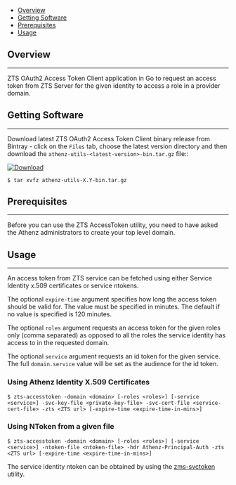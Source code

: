 * [Overview](#overview)
* [Getting Software](#getting-software)
* [Prerequisites](#prerequisites)
* [Usage](#usage)

## Overview
----------

ZTS OAuth2 Access Token Client application in Go to request an access token from
ZTS Server for the given identity to access a role in a provider domain.

## Getting Software
-------------------

Download latest ZTS OAuth2 Access Token Client binary release from Bintray - click
on the `Files` tab, choose the latest version directory and then
download the `athenz-utils-<latest-version>-bin.tar.gz` file::

[ ![Download](https://api.bintray.com/packages/yahoo/maven/athenz-utils/images/download.svg) ](https://bintray.com/yahoo/maven/athenz-utils/_latestVersion)

```shell
$ tar xvfz athenz-utils-X.Y-bin.tar.gz
```

## Prerequisites
----------------

Before you can use the ZTS AccessToken utility, you need to have
asked the Athenz administrators to create your top level domain.

## Usage
--------

An access token from ZTS service can be fetched using either Service Identity x.509 certificates
or service ntokens.

The optional `expire-time` argument specifies how long the access
token should be valid for. The value must be specified in minutes. The
default if no value is specified is 120 minutes.

The optional `roles` argument requests an access token for the given roles
only (comma separated) as opposed to all the roles the service identity has
access to in the requested domain.

The optional `service` argument requests an id token for the given service.
The full `domain.service` value will be set as the audience for the id token.

### Using Athenz Identity X.509 Certificates

```
$ zts-accesstoken -domain <domain> [-roles <roles>] [-service <service>] -svc-key-file <private-key-file> -svc-cert-file <service-cert-file> -zts <ZTS url> [-expire-time <expire-time-in-mins>]
```

### Using NToken from a given file

```
$ zts-accesstoken -domain <domain> [-roles <roles>] [-service <service>] -ntoken-file <ntoken-file> -hdr Athenz-Principal-Auth -zts <ZTS url> [-expire-time <expire-time-in-mins>]
```

The service identity ntoken can be obtained by using the [zms-svctoken](zms_svctoken.md) utility.
